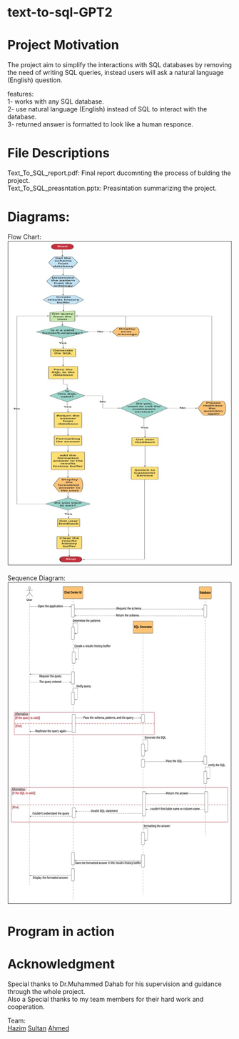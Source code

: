 # text-to-sql-GPT2  
    

# Project Motivation  
The project aim to simplify the interactions with SQL databases by removing the need of writing SQL queries, instead users will ask a natural language (English) question.  

features:  
1- works with any SQL database.  
2- use natural language (English) instead of SQL to interact with the database.  
3- returned answer is formatted to look like a human responce.  


# File Descriptions  
Text_To_SQL_report.pdf: Final report ducomnting the process of bulding the project.  
Text_To_SQL_preasntation.pptx: Preasintation summarizing the project.  

# Diagrams:  

Flow Chart:  
![flow](flowchart.jpg)  
  
Sequence Diagram:  
![seq](seq.jpg)

# Program in action  
 


# Acknowledgment  
Special thanks to Dr.Muhammed Dahab for his supervision and guidance through the whole project.  
Also a Special thanks to my team members for their hard work and cooperation.  

Team:  
[Hazim](https://github.com/FancyWhale69/) 
[Sultan](https://github.com/sultan-1/)
[Ahmed](https://github.com/AhmedF305/)

